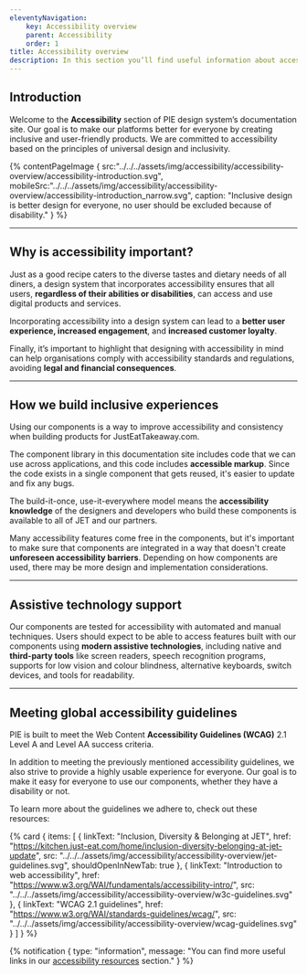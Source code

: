 ```yaml
---
eleventyNavigation:
    key: Accessibility overview
    parent: Accessibility
    order: 1
title: Accessibility overview
description: In this section you’ll find useful information about accessibility and why it is important at JustEatTakeaway.com
---
```


## Introduction

Welcome to the **Accessibility** section of PIE design system’s documentation site. Our goal is to make our platforms better for everyone by creating inclusive and user-friendly products. We are committed to accessibility based on the principles of universal design and inclusivity.

{% contentPageImage {
    src:"../../../assets/img/accessibility/accessibility-overview/accessibility-introduction.svg",
    mobileSrc:"../../../assets/img/accessibility/accessibility-overview/accessibility-introduction_narrow.svg",
    caption: "Inclusive design is better design for everyone, no user should be excluded because of disability."
} %}

---

## Why is accessibility important?

Just as a good recipe caters to the diverse tastes and dietary needs of all diners, a design system that incorporates accessibility ensures that all users, **regardless of their abilities or disabilities**, can access and use digital products and services.

Incorporating accessibility into a design system can lead to a **better user experience, increased engagement**, and **increased customer loyalty**.

Finally, it’s important to highlight that designing with accessibility in mind can help organisations comply with accessibility standards and regulations, avoiding **legal and financial consequences**.

---

## How we build inclusive experiences

Using our components is a way to improve accessibility and consistency when building products for JustEatTakeaway.com.

The component library in this documentation site includes code that we can use across applications, and this code includes **accessible markup**. Since the code exists in a single component that gets reused, it's easier to update and fix any bugs.

The build-it-once, use-it-everywhere model means the **accessibility knowledge** of the designers and developers who build these components is available to all of JET and our partners.

Many accessibility features come free in the components, but it's important to make sure that components are integrated in a way that doesn't create **unforeseen accessibility barriers**. Depending on how components are used, there may be more design and implementation considerations.

---

## Assistive technology support

Our components are tested for accessibility with automated and manual techniques. Users should expect to be able to access features built with our components using **modern assistive technologies**, including native and **third-party tools** like screen readers, speech recognition programs, supports for low vision and colour blindness, alternative keyboards, switch devices, and tools for readability.

---

## Meeting global accessibility guidelines

PIE is built to meet the Web Content **Accessibility Guidelines (WCAG)** 2.1 Level A and Level AA success criteria.

In addition to meeting the previously mentioned accessibility guidelines, we also strive to provide a highly usable experience for everyone. Our goal is to make it easy for everyone to use our components, whether they have a disability or not.

To learn more about the guidelines we adhere to, check out these resources:

{% card {
  items: [
        {
          linkText: "Inclusion, Diversity & Belonging at JET",
          href: "https://kitchen.just-eat.com/home/inclusion-diversity-belonging-at-jet-update",
          src: "../../../assets/img/accessibility/accessibility-overview/jet-guidelines.svg",
          shouldOpenInNewTab: true
        },
        {
          linkText: "Introduction to web accessibility",
          href: "https://www.w3.org/WAI/fundamentals/accessibility-intro/",
          src: "../../../assets/img/accessibility/accessibility-overview/w3c-guidelines.svg"
        },
        {
          linkText: "WCAG 2.1 guidelines",
          href: "https://www.w3.org/WAI/standards-guidelines/wcag/",
          src: "../../../assets/img/accessibility/accessibility-overview/wcag-guidelines.svg"
        }
    ]
} %}

{% notification {
  type: "information",
  message: "You can find more useful links in our [accessibility resources](/accessibility/accessibility-resources) section."
} %}
